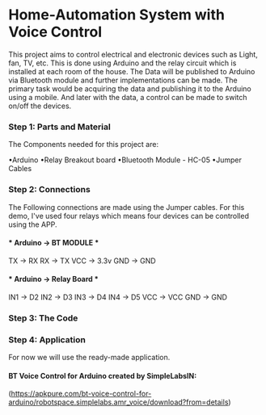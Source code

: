 # Home-Automation System with Voice Control

This project aims to control electrical and electronic devices such as Light, fan, TV, etc. 
This is done using Arduino and the relay circuit which is installed at each room of the house. 
The Data will be published to Arduino via Bluetooth module and further implementations can be made.
The primary task would be acquiring the data and publishing it to the Arduino using a mobile.
And later with the data, a control can be made to switch on/off the devices.

### Step 1: Parts and Material

The Components needed for this project are:

•Arduino
•Relay Breakout board
•Bluetooth Module - HC-05
•Jumper Cables

### Step 2: Connections
The Following connections are made using the Jumper cables. 
For this demo, I've used four relays which means four devices can be controlled using the APP.

#### * Arduino -> BT MODULE *

TX -> RX
RX -> TX
VCC -> 3.3v
GND -> GND

#### * Arduino -> Relay Board *

IN1 -> D2
IN2 -> D3
IN3 -> D4
IN4 -> D5
VCC -> VCC
GND -> GND

### Step 3: The Code

### Step 4: Application

For now we will use the ready-made application.

#### BT Voice Control for Arduino created by SimpleLabsIN:
(https://apkpure.com/bt-voice-control-for-arduino/robotspace.simplelabs.amr_voice/download?from=details)
